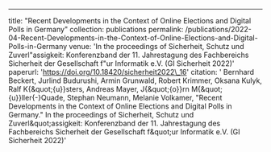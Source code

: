 ---
title: "Recent Developments in the Context of Online Elections and Digital Polls in Germany"
collection: publications
permalink: /publications/2022-04-Recent-Developments-in-the-Context-of-Online-Elections-and-Digital-Polls-in-Germany
venue: 'In the proceedings of Sicherheit, Schutz und Zuverl&quot;assigkeit: Konferenzband der 11. Jahrestagung des Fachbereichs Sicherheit der Gesellschaft f&quot;ur Informatik e.V. (GI Sicherheit 2022)'
paperurl: 'https://doi.org/10.18420/sicherheit2022\_16'
citation: ' Bernhard Beckert,  Jurlind Budurushi,  Armin Grunwald,  Robert Krimmer,  Oksana Kulyk,  Ralf K{\&quot;{u}}sters,  Andreas Mayer,  J{\&quot;{o}}rn M{\&quot;{u}}ller{-}Quade,  Stephan Neumann,  Melanie Volkamer, &quot;Recent Developments in the Context of Online Elections and Digital Polls in Germany.&quot; In the proceedings of Sicherheit, Schutz und Zuverl&amp;quot;assigkeit: Konferenzband der 11. Jahrestagung des Fachbereichs Sicherheit der Gesellschaft f&amp;quot;ur Informatik e.V. (GI Sicherheit 2022)'
